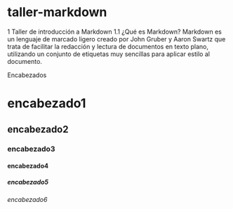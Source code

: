 # taller-markdown
1 Taller de introducción a Markdown 1.1 ¿Qué es Markdown? Markdown es un lenguaje de marcado ligero creado por John Gruber y Aaron Swartz que trata de facilitar la redacción y lectura de documentos en texto plano, utilizando un conjunto de etiquetas muy sencillas para aplicar estilo al documento. 


Encabezados
# encabezado1
## encabezado2
### encabezado3
#### encabezado4
##### encabezado5
###### encabezado6